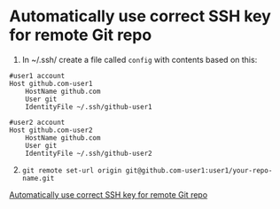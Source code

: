 # Automatically use correct SSH key for remote Git repo

1. In ~/.ssh/ create a file called `config` with contents based on this:
```
#user1 account
Host github.com-user1
    HostName github.com
    User git
    IdentityFile ~/.ssh/github-user1

#user2 account
Host github.com-user2
    HostName github.com
    User git
    IdentityFile ~/.ssh/github-user2
```

2. `git remote set-url origin git@github.com-user1:user1/your-repo-name.git`

[Automatically use correct SSH key for remote Git repo](https://www.keybits.net/post/automatically-use-correct-ssh-key-for-remote-git-repo/)
